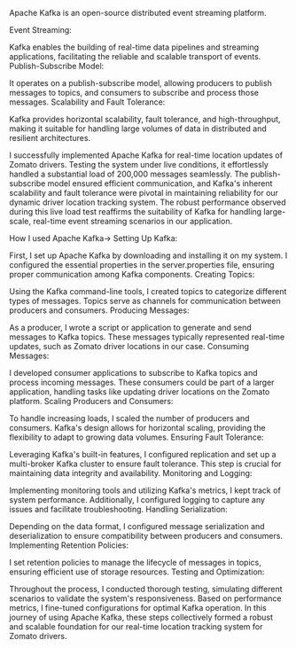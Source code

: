 
Apache Kafka is an open-source distributed event streaming platform.

Event Streaming:

Kafka enables the building of real-time data pipelines and streaming applications, facilitating the reliable and scalable transport of events.
Publish-Subscribe Model:

It operates on a publish-subscribe model, allowing producers to publish messages to topics, and consumers to subscribe and process those messages.
Scalability and Fault Tolerance:

Kafka provides horizontal scalability, fault tolerance, and high-throughput, making it suitable for handling large volumes of data in distributed and resilient architectures.


I successfully implemented Apache Kafka for real-time location updates of Zomato drivers. Testing the system under live conditions, it effortlessly handled a substantial load of 200,000 messages seamlessly. The publish-subscribe model ensured efficient communication, and Kafka's inherent scalability and fault tolerance were pivotal in maintaining reliability for our dynamic driver location tracking system. The robust performance observed during this live load test reaffirms the suitability of Kafka for handling large-scale, real-time event streaming scenarios in our application.

How I used Apache Kafka->
Setting Up Kafka:

First, I set up Apache Kafka by downloading and installing it on my system. I configured the essential properties in the server.properties file, ensuring proper communication among Kafka components.
Creating Topics:

Using the Kafka command-line tools, I created topics to categorize different types of messages. Topics serve as channels for communication between producers and consumers.
Producing Messages:

As a producer, I wrote a script or application to generate and send messages to Kafka topics. These messages typically represented real-time updates, such as Zomato driver locations in our case.
Consuming Messages:

I developed consumer applications to subscribe to Kafka topics and process incoming messages. These consumers could be part of a larger application, handling tasks like updating driver locations on the Zomato platform.
Scaling Producers and Consumers:

To handle increasing loads, I scaled the number of producers and consumers. Kafka's design allows for horizontal scaling, providing the flexibility to adapt to growing data volumes.
Ensuring Fault Tolerance:

Leveraging Kafka's built-in features, I configured replication and set up a multi-broker Kafka cluster to ensure fault tolerance. This step is crucial for maintaining data integrity and availability.
Monitoring and Logging:

Implementing monitoring tools and utilizing Kafka's metrics, I kept track of system performance. Additionally, I configured logging to capture any issues and facilitate troubleshooting.
Handling Serialization:

Depending on the data format, I configured message serialization and deserialization to ensure compatibility between producers and consumers.
Implementing Retention Policies:

I set retention policies to manage the lifecycle of messages in topics, ensuring efficient use of storage resources.
Testing and Optimization:

Throughout the process, I conducted thorough testing, simulating different scenarios to validate the system's responsiveness. Based on performance metrics, I fine-tuned configurations for optimal Kafka operation.
In this journey of using Apache Kafka, these steps collectively formed a robust and scalable foundation for our real-time location tracking system for Zomato drivers.
